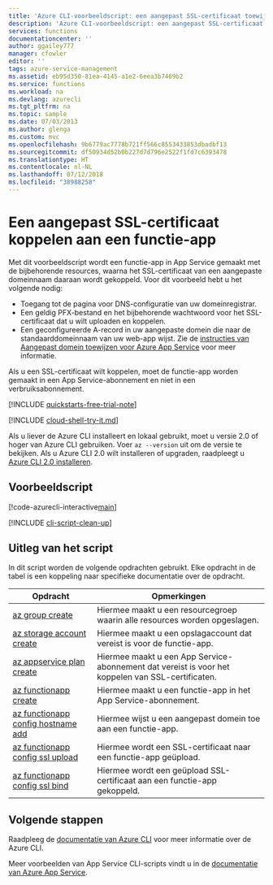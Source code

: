 ```yaml
---
title: 'Azure CLI-voorbeeldscript: een aangepast SSL-certificaat toewijzen aan een functie-app | Microsoft Docs'
description: 'Azure CLI-voorbeeldscript: een aangepast SSL-certificaat toewijzen aan een functie-app'
services: functions
documentationcenter: ''
author: ggailey777
manager: cfowler
editor: ''
tags: azure-service-management
ms.assetid: eb95d350-81ea-4145-a1e2-6eea3b7469b2
ms.service: functions
ms.workload: na
ms.devlang: azurecli
ms.tgt_pltfrm: na
ms.topic: sample
ms.date: 07/03/2013
ms.author: glenga
ms.custom: mvc
ms.openlocfilehash: 9b6779ac7778b721ff566c8553433853dbadbf13
ms.sourcegitcommit: df50934d52b0b227d7d796e2522f1fd7c6393478
ms.translationtype: HT
ms.contentlocale: nl-NL
ms.lasthandoff: 07/12/2018
ms.locfileid: "38988258"
---
```

# <a name="bind-a-custom-ssl-certificate-to-a-function-app"></a>Een aangepast SSL-certificaat koppelen aan een functie-app

Met dit voorbeeldscript wordt een functie-app in App Service gemaakt met de bijbehorende resources, waarna het SSL-certificaat van een aangepaste domeinnaam daaraan wordt gekoppeld. Voor dit voorbeeld hebt u het volgende nodig:

* Toegang tot de pagina voor DNS-configuratie van uw domeinregistrar.
* Een geldig PFX-bestand en het bijbehorende wachtwoord voor het SSL-certificaat dat u wilt uploaden en koppelen.
* Een geconfigureerde A-record in uw aangepaste domein die naar de standaarddomeinnaam van uw web-app wijst. Zie de [instructies van Aangepast domein toewijzen voor Azure App Service](https://aka.ms/appservicecustomdns) voor meer informatie.

Als u een SSL-certificaat wilt koppelen, moet de functie-app worden gemaakt in een App Service-abonnement en niet in een verbruiksabonnement.

[!INCLUDE [quickstarts-free-trial-note](../../../includes/quickstarts-free-trial-note.md)]

[!INCLUDE [cloud-shell-try-it.md](../../../includes/cloud-shell-try-it.md)]

Als u liever de Azure CLI installeert en lokaal gebruikt, moet u versie 2.0 of hoger van Azure CLI gebruiken. Voer `az --version` uit om de versie te bekijken. Als u Azure CLI 2.0 wilt installeren of upgraden, raadpleegt u [Azure CLI 2.0 installeren]( /cli/azure/install-azure-cli). 

## <a name="sample-script"></a>Voorbeeldscript

[!code-azurecli-interactive[main](../../../cli_scripts/azure-functions/configure-ssl-certificate/configure-ssl-certificate.sh?highlight=3-5 "Bind a custom SSL certificate to a web app")]

[!INCLUDE [cli-script-clean-up](../../../includes/cli-script-clean-up.md)]

## <a name="script-explanation"></a>Uitleg van het script

In dit script worden de volgende opdrachten gebruikt. Elke opdracht in de tabel is een koppeling naar specifieke documentatie over de opdracht.

| Opdracht | Opmerkingen |
|---|---|
| [az group create](https://docs.microsoft.com/cli/azure/group#az-group-create) | Hiermee maakt u een resourcegroep waarin alle resources worden opgeslagen. |
| [az storage account create](https://docs.microsoft.com/cli/azure/storage/account#az-storage-account-create) | Hiermee maakt u een opslagaccount dat vereist is voor de functie-app. |
| [az appservice plan create](https://docs.microsoft.com/cli/azure/appservice/plan#az-appservice-plan-create) | Hiermee maakt u een App Service-abonnement dat vereist is voor het koppelen van SSL-certificaten. |
| [az functionapp create](https://docs.microsoft.com/cli/azure/functionapp#az-functionapp-create) | Hiermee maakt u een functie-app in het App Service-abonnement. |
| [az functionapp config hostname add](https://docs.microsoft.com/cli/azure/functionapp/config/hostname#az-functionapp-config-hostname-add) | Hiermee wijst u een aangepast domein toe aan een functie-app. |
| [az functionapp config ssl upload](https://docs.microsoft.com/cli/azure/functionapp/config/ssl#az-functionapp-config-ssl-upload) | Hiermee wordt een SSL-certificaat naar een functie-app geüpload. |
| [az functionapp config ssl bind](https://docs.microsoft.com/cli/azure/functionapp/config/ssl#az-functionapp-config-ssl-bind) | Hiermee wordt een geüpload SSL-certificaat aan een functie-app gekoppeld. |

## <a name="next-steps"></a>Volgende stappen

Raadpleeg de [documentatie van Azure CLI](https://docs.microsoft.com/cli/azure) voor meer informatie over de Azure CLI.

Meer voorbeelden van App Service CLI-scripts vindt u in de [documentatie van Azure App Service](../functions-cli-samples.md).
